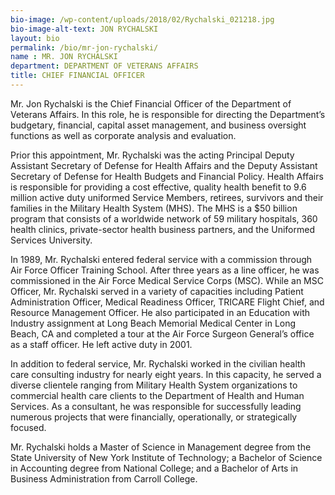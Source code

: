 ```yaml
---
bio-image: /wp-content/uploads/2018/02/Rychalski_021218.jpg
bio-image-alt-text: JON RYCHALSKI
layout: bio
permalink: /bio/mr-jon-rychalski/
name : MR. JON RYCHALSKI
department: DEPARTMENT OF VETERANS AFFAIRS
title: CHIEF FINANCIAL OFFICER
---
```

  Mr. Jon Rychalski is the Chief Financial Officer of the Department of Veterans Affairs. In this role, he is responsible for directing the Department’s budgetary, financial, capital asset management, and business oversight functions as well as corporate analysis and evaluation.
             
  Prior this appointment, Mr. Rychalski was the acting Principal Deputy Assistant Secretary of Defense for Health Affairs and the Deputy Assistant Secretary of Defense for Health Budgets and Financial Policy. Health Affairs is responsible for providing a cost effective, quality health benefit to 9.6 million active duty uniformed Service Members, retirees, survivors and their families in the Military Health System (MHS). The MHS is a $50 billion program that consists of a worldwide network of 59 military hospitals, 360 health clinics, private-sector health business partners, and the Uniformed Services University.
             
  In 1989, Mr. Rychalski entered federal service with a commission through Air Force Officer Training School. After three years as a line officer, he was commissioned in the Air Force Medical Service Corps (MSC). While an MSC Officer, Mr. Rychalski served in a variety of capacities including Patient Administration Officer, Medical Readiness Officer, TRICARE Flight Chief, and Resource Management
             Officer. He also participated in an Education with Industry assignment at Long Beach Memorial Medical Center in Long Beach, CA and completed a tour at the Air Force Surgeon General’s office as a staff officer. He left active duty in 2001.
             
  In addition to federal service, Mr. Rychalski worked in the civilian health care consulting industry for nearly eight years. In this capacity, he served a diverse clientele ranging from Military Health System organizations to commercial health care clients to the Department of Health and Human Services. As a consultant, he was responsible for successfully leading numerous projects that were financially, operationally, or strategically focused.
             
  Mr. Rychalski holds a Master of Science in Management degree from the State University of New York Institute of Technology; a Bachelor of Science in Accounting degree from National College; and a Bachelor of Arts in Business Administration from Carroll College.

